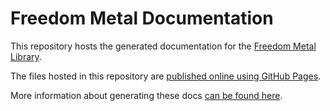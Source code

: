 # Freedom Metal Documentation

This repository hosts the generated documentation for the
[Freedom Metal Library](https://github.com/sifive/freedom-metal).

The files hosted in this repository are
[published online using GitHub Pages](https://sifive.github.io/freedom-metal-docs/).

More information about generating these docs
[can be found here](https://github.com/sifive/freedom-metal/blob/master/doc/README.md).

